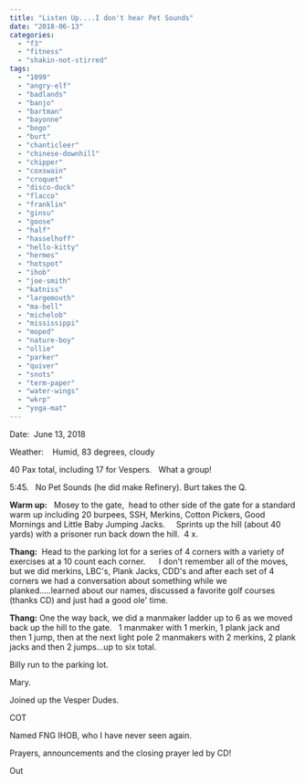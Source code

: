 ```yaml
---
title: "Listen Up....I don't hear Pet Sounds"
date: "2018-06-13"
categories: 
  - "f3"
  - "fitness"
  - "shakin-not-stirred"
tags: 
  - "1099"
  - "angry-elf"
  - "badlands"
  - "banjo"
  - "bartman"
  - "bayonne"
  - "bogo"
  - "burt"
  - "chanticleer"
  - "chinese-downhill"
  - "chipper"
  - "coxswain"
  - "croquet"
  - "disco-duck"
  - "flacco"
  - "franklin"
  - "ginsu"
  - "goose"
  - "half"
  - "hasselhoff"
  - "hello-kitty"
  - "hermes"
  - "hotspot"
  - "ihob"
  - "joe-smith"
  - "katniss"
  - "largemouth"
  - "ma-bell"
  - "michelob"
  - "mississippi"
  - "moped"
  - "nature-boy"
  - "ollie"
  - "parker"
  - "quiver"
  - "snots"
  - "term-paper"
  - "water-wings"
  - "wkrp"
  - "yoga-mat"
---
```


Date:  June 13, 2018

Weather:    Humid, 83 degrees, cloudy

40 Pax total, including 17 for Vespers.   What a group!

5:45.   No Pet Sounds (he did make Refinery). Burt takes the Q.

**Warm up:**   Mosey to the gate,  head to other side of the gate for a standard warm up including 20 burpees, SSH, Merkins, Cotton Pickers, Good Mornings and Little Baby Jumping Jacks.     Sprints up the hill (about 40 yards) with a prisoner run back down the hill.  4 x.

**Thang:**  Head to the parking lot for a series of 4 corners with a variety of exercises at a 10 count each corner.      I don't remember all of the moves, but we did merkins, LBC's, Plank Jacks, CDD's and after each set of 4 corners we had a conversation about something while we planked.....learned about our names, discussed a favorite golf courses (thanks CD) and just had a good ole' time.

**Thang:** One the way back, we did a manmaker ladder up to 6 as we moved back up the hill to the gate.   1 manmaker with 1 merkin, 1 plank jack and then 1 jump, then at the next light pole 2 manmakers with 2 merkins, 2 plank jacks and then 2 jumps...up to six total.

Billy run to the parking lot.

Mary.

Joined up the Vesper Dudes.

COT

Named FNG IHOB, who I have never seen again.

Prayers, announcements and the closing prayer led by CD!

Out
